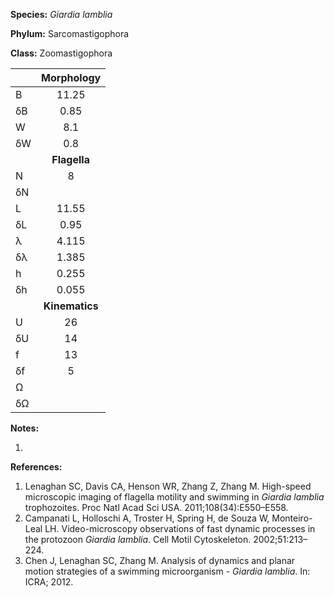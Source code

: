 **Species:** *Giardia lamblia*

**Phylum:** Sarcomastigophora

**Class:** Zoomastigophora

|    | **Morphology** |
|:-- | :------------: |
| B  | 11.25 |
| δB | 0.85 |
| W  | 8.1 |
| δW | 0.8 |
|    | **Flagella** |
| N  | 8 |
| δN |  |
| L  | 11.55 |
| δL | 0.95 |
| λ  | 4.115 |
| δλ | 1.385 |
| h  | 0.255 |
| δh | 0.055 |
|    | **Kinematics** |
| U  | 26 |
| δU | 14 |
| f  | 13 |
| δf | 5 |
| Ω  |  |
| δΩ |  |

**Notes:**

1.

**References:**

1. Lenaghan SC, Davis CA, Henson WR, Zhang Z, Zhang M.  High-speed microscopic imaging of flagella motility and swimming in *Giardia lamblia* trophozoites.  Proc Natl Acad Sci USA. 2011;108(34):E550–E558.
1. Campanati L, Holloschi A, Troster H, Spring H, de Souza W, Monteiro-Leal LH.  Video-microscopy observations of fast dynamic processes in the protozoon *Giardia lamblia*. Cell Motil Cytoskeleton. 2002;51:213–224.
1. Chen J, Lenaghan SC, Zhang M.  Analysis of dynamics and planar motion strategies of a swimming microorganism - *Giardia lamblia*.  In:  ICRA; 2012.
